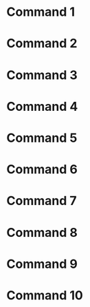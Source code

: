 # Command 1
# Command 2
# Command 3
# Command 4
# Command 5
# Command 6
# Command 7
# Command 8
# Command 9
# Command 10
